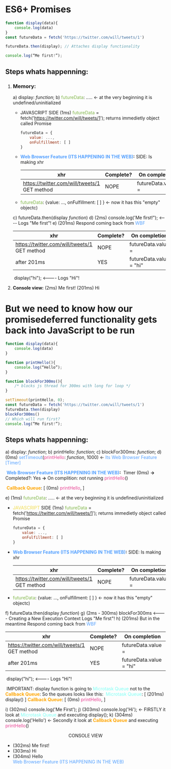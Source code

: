 # ES6+ Promises

```javascript
function display(data){
 	console.log(data)
}
const futureData = fetch('https://twitter.com/will/tweets/1')

futureData.then(display); // Attaches display functionality

console.log(“Me first!”);
```

## Steps whats happenning:

1. ### **Memory**:

   a) display: *function*;
   b) <span style="color: #82b74b">futureData</span>: .....	<-  at the very beginning it is undefined/uninitialized

   - JAVASCRIPT SIDE
     (1ms) <span style="color: #82b74b">futureData</span> = fetch('https://twitter.com/will/tweets/1');
     returns immedietly object called Promise 

     ```javascript
     futureData = {
         value: ..., 
         onFulfillment: [ ] 
     } 
     ```
     
   - **<span style="color: #54a0ff">Web Browser Feature (ITS HAPPENING IN THE WEB)</span>:** SIDE:
     Is making xhr 

     | xhr                                               | Complete? | On completion      |
     | ------------------------------------------------- | --------- | ------------------ |
     | https://twitter.com/will/tweets/1<br />GET method | NOPE      | futureData.value = |

   - <span style="color: #82b74b">futureData</span>: {value: ..., onFulfillment: [ ] }          <- now it has this "empty" objectc) 

   c) futureData.then(display *function*)
   d) (2ms) console.log('Me first!");              <---- Logs "Me first"!
   e) (201ms) Respond coming back from <span style="color: #54a0ff">WBF</span>

   | xhr                                               | Complete? | On completion           |
   | ------------------------------------------------- | --------- | ----------------------- |
   | https://twitter.com/will/tweets/1<br />GET method | NOPE      | futureData.value =      |
   | after 201ms                                       | YES       | futureData.value = "hi" |

   ​	display("hi");        <---- Logs "Hi"!

2. **Console view:**
   (2ms) Me first! 
   (201ms) Hi

# But we need to know how our promisedeferred functionality gets back into JavaScript to be run

```javascript
function display(data){
    console.log(data)
}

function printHello(){
    console.log(“Hello”);
}

function blockFor300ms(){
    /* blocks js thread for 300ms with long for loop */
}

setTimeout(printHello, 0);
const futureData = fetch('https://twitter.com/will/tweets/1')
futureData.then(display)
blockFor300ms()
// Which will run first?
console.log(“Me first!”);
```



## Steps whats happenning:

a) display: *function*;
b) printHello: *function*;
c) blockFor300ms: *function*;
d) (0ms) <span style="color: #54a0ff">setTimeout</span>(<span style="color: #e84393">printHello</span>: *function*, 1000)		<-  <span style="color: #54a0ff">Its Web Browser Feature [Timer]</span>

​			**<span style="color: #54a0ff">Web Browser Feature (ITS HAPPENING IN THE WEB)</span>:**
​		Timer (0ms) **->** Completed?: Yes **->** On complition: not running <span style="color: #e84393">printHello</span>()

​		**<span style="color: orange">Callback Queue</span>**: [ (0ms) <span style="color: #e84393">printHello</span>,  ]		

e) (1ms)  <span style="color: #82b74b">futureData</span>: .....	<-  at the very beginning it is undefined/uninitialized

-  <span style="color: #f0db4f">JAVASCRIPT</span> SIDE
    (1ms) <span style="color: #82b74b">futureData</span> = fetch('https://twitter.com/will/tweets/1');
    returns immedietly object called Promise 

    ```javascript
    futureData = {
        value: ..., 
        onFulfillment: [ ] 
    } 
    ```

- **<span style="color: #54a0ff">Web Browser Feature (ITS HAPPENING IN THE WEB)</span>:** SIDE:
    Is making xhr 

    | xhr                                               | Complete? | On completion      |
    | ------------------------------------------------- | --------- | ------------------ |
    | https://twitter.com/will/tweets/1<br />GET method | NOPE      | futureData.value = |

- <span style="color: #82b74b">futureData</span>: {value: ..., onFulfillment: [ ] }          <- now it has this "empty" objectc) 

f) futureData.then(display *function*)
g) (2ms - 300ms) blockFor300ms         <---- Creating a New Execution Context Logs "Me first"!
h) (201ms) But in the meantime Respond coming back from <span style="color: #54a0ff">WBF</span>

| xhr                                               | Complete? | On completion           |
| ------------------------------------------------- | --------- | ----------------------- |
| https://twitter.com/will/tweets/1<br />GET method | NOPE      | futureData.value =      |
| after 201ms                                       | YES       | futureData.value = "hi" |

​	display("hi");        <---- Logs "Hi"!

​	IMPORTANT: display function is going to <span style="color: #7efff5">Microtask Queue</span> not to the **<span style="color: orange">Callback Queue</span>**:
So the queues looks like this:
​	<span style="color: #7efff5">Microtask Queue</span>: [ (201ms) display() ]
**<span style="color: orange">	Callback Queue</span>**: [ (0ms) <span style="color: #e84393">printHello</span>, ]	

i) (302ms) console.log('Me First');
j) (303ms) console.log('Hi');  			     <- FIRSTLY it look at <span style="color: #7efff5">Microtask Queue</span> and executing display();
k) (304ms) console.log('Hello')				<- Secondly it look at **<span style="color: orange">Callback Queue</span>** and executing <span style="color: #e84393">printHello</span>()



<center>CONSOLE VIEW</center> 
<ul>
    <li>
    	(302ms) Me first!    
    </li>
	<li>
    (303ms) Hi
    </li>
    <li>
    (304ms) Hello
    </li>
    <span style="color: #54a0ff">Web Browser Feature (ITS HAPPENING IN THE WEB)</span>
</ul>













































